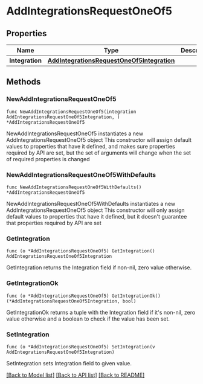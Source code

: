 # AddIntegrationsRequestOneOf5

## Properties

Name | Type | Description | Notes
------------ | ------------- | ------------- | -------------
**Integration** | [**AddIntegrationsRequestOneOf5Integration**](AddIntegrationsRequestOneOf5Integration.md) |  | 

## Methods

### NewAddIntegrationsRequestOneOf5

`func NewAddIntegrationsRequestOneOf5(integration AddIntegrationsRequestOneOf5Integration, ) *AddIntegrationsRequestOneOf5`

NewAddIntegrationsRequestOneOf5 instantiates a new AddIntegrationsRequestOneOf5 object
This constructor will assign default values to properties that have it defined,
and makes sure properties required by API are set, but the set of arguments
will change when the set of required properties is changed

### NewAddIntegrationsRequestOneOf5WithDefaults

`func NewAddIntegrationsRequestOneOf5WithDefaults() *AddIntegrationsRequestOneOf5`

NewAddIntegrationsRequestOneOf5WithDefaults instantiates a new AddIntegrationsRequestOneOf5 object
This constructor will only assign default values to properties that have it defined,
but it doesn't guarantee that properties required by API are set

### GetIntegration

`func (o *AddIntegrationsRequestOneOf5) GetIntegration() AddIntegrationsRequestOneOf5Integration`

GetIntegration returns the Integration field if non-nil, zero value otherwise.

### GetIntegrationOk

`func (o *AddIntegrationsRequestOneOf5) GetIntegrationOk() (*AddIntegrationsRequestOneOf5Integration, bool)`

GetIntegrationOk returns a tuple with the Integration field if it's non-nil, zero value otherwise
and a boolean to check if the value has been set.

### SetIntegration

`func (o *AddIntegrationsRequestOneOf5) SetIntegration(v AddIntegrationsRequestOneOf5Integration)`

SetIntegration sets Integration field to given value.



[[Back to Model list]](../README.md#documentation-for-models) [[Back to API list]](../README.md#documentation-for-api-endpoints) [[Back to README]](../README.md)


